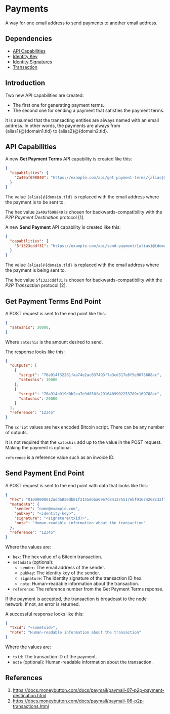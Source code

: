 # Payments

A way for one email address to send payments to another email address.

## Dependencies

* [API Capabilities](./2001-api-capabilities.md)
* [Identity Key](./2003-identity-key.md)
* [Identity Signatures](./2005-identity-signatures.md)
* [Transaction](../heartmail-lib/src/tx.mjs)

## Introduction

Two new API capabilities are created:

* The first one for generating payment terms.
* The second one for sending a payment that satisfies the payment terms.

It is assumed that the transacting entities are always named with an email
address. In other words, the payments are always from {alias1}@{domain1.tld} to
{alias2}@{domain2.tld}.

## API Capabilities

A new **Get Payment Terms** API capability is created like this:

```json
{
  "capabilities": {
    "2a40af698840": "https://example.com/api/get-payment-terms/{alias}@{domain.tld}"
  }
}
```

The value ```{alias}@{domain.tld}``` is replaced with the email address where
the payment is to be sent to.

The hex value ```2a40af698840``` is chosen for backwards-compatibility with the
*P2P Payment Destination* protocol [1].

A new **Send Payment** API capability is created like this:

```json
{
  "capabilities": {
    "5f1323cddf31": "https://example.com/api/send-payment/{alias}@{domain.tld}"
  }
}
```

The value ```{alias}@{domain.tld}``` is replaced with the email address where
the payment is being sent to.

The hex value ```5f1323cddf31``` is chosen for backwards-compatibility with the
*P2P Transaction* protocol [2].

## Get Payment Terms End Point

A POST request is sent to the end point like this:

```json
{
  "satoshis": 30000,
}
```

Where ```satoshis``` is the amount desired to send.

The response looks like this:

```json
{
  "outputs": [
    {
      "script": "76a914f32281faa74e2ac037493f7a3cd317e8f5e9673688ac",
      "satoshis": 10000
    },
    {
      "script": "76a914b919d0b2ea7e9d858fa2916409902253789c169788ac",
      "satoshis": 20000
    }
  ],
  "reference": "12345"
}
```

The ```script``` values are hex encoded Bitcoin script. There can be any number
of outputs.

It is not required that the ```satoshis``` add up to the value in the POST
request. Making the payment is optional.

```reference``` is a reference value such as an invoice ID.

## Send Payment End Point

A POST request is sent to the end point with data that looks like this:

```json
{
  "hex": "01000000012adda020db81f2155ebba69e7c841275517ebf91674268c32ff2f5c7e2853b2c010000006b483045022100872051ef0b6c47714130c12a067db4f38b988bfc22fe270731c2146f5229386b02207abf68bbf092ec03e2c616defcc4c868ad1fc3cdbffb34bcedfab391a1274f3e412102affe8c91d0a61235a3d07b1903476a2e2f7a90451b2ed592fea9937696a07077ffffffff02ed1a0000000000001976a91491b3753cf827f139d2dc654ce36f05331138ddb588acc9670300000000001976a914da036233873cc6489ff65a0185e207d243b5154888ac00000000",
  "metadata": {
    "sender": "name@example.com",
    "pubkey": "<identity-key>",
    "signature": "<signature(txid)>",
    "note": "Human-readable information about the transaction"
  },
  "reference": "12345"
}
```

Where the values are:

* ```hex```: The hex value of a Bitcoin transaction.
* ```metadata``` (optional):
  * ```sender```: The email address of the sender.
  * ```pubkey```: The identity key of the sender.
  * ```signature```: The identity signature of the transaction ID hex.
  * ```note```: Human-readable information about the transaction.
* ```reference```: The reference number from the Get Payment Terms reponse.

If the payment is accepted, the transaction is broadcast to the node network. If
not, an error is returned.

A successful response looks like this:

```json
{
  "txid": "<sometxid>",
  "note": "Human-readable information about the transaction"
}
```

Where the values are:

* ```txid```: The transaction ID of the payment.
* ```note``` (optional): Human-readable information about the transaction.

## References

1. https://docs.moneybutton.com/docs/paymail/paymail-07-p2p-payment-destination.html
2. https://docs.moneybutton.com/docs/paymail/paymail-06-p2p-transactions.html
